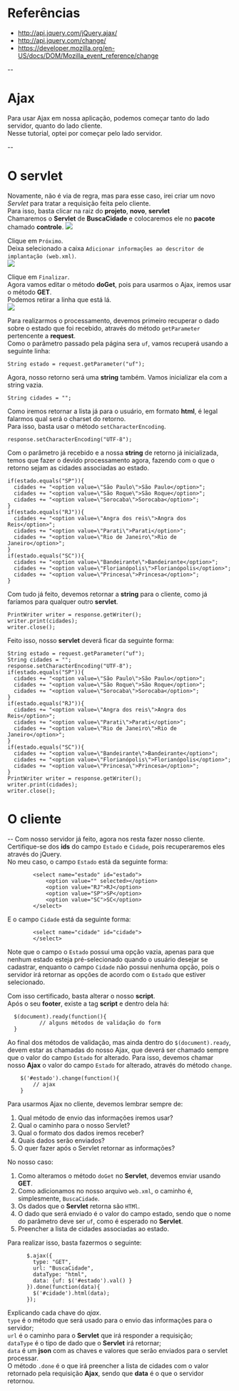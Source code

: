 # Referências

* http://api.jquery.com/jQuery.ajax/
* http://api.jquery.com/change/
* https://developer.mozilla.org/en-US/docs/DOM/Mozilla_event_reference/change

--
# Ajax
Para usar Ajax em nossa aplicação, podemos começar tanto do lado servidor, quanto do lado cliente.  
Nesse tutorial, optei por começar pelo lado servidor.  
  
--
# O servlet
Novamente, não é via de regra, mas para esse caso, irei criar um novo *Servlet* para tratar a requisição feita pelo cliente.  
Para isso, basta clicar na raiz do **projeto**, **novo**, **servlet**  
Chamaremos o **Servlet** de **BuscaCidade** e colocaremos ele no **pacote** chamado **controle**.
[<img src="https://raw.github.com/hugonomura/imagens-tutorial/master/img17.png">](#)  
  
Clique em `Próximo`.  
Deixa selecionado a caixa `Adicionar informações ao descritor de implantação (web.xml)`.  
[<img src="https://raw.github.com/hugonomura/imagens-tutorial/master/img18.png">](#)  
  
Clique em `Finalizar`.  
Agora vamos editar o método **doGet**, pois para usarmos o Ajax, iremos usar o método **GET**.  
Podemos retirar a linha que está lá.  
[<img src="https://raw.github.com/hugonomura/imagens-tutorial/master/img19.png">](#)  
  
Para realizarmos o processamento, devemos primeiro recuperar o dado sobre o estado que foi recebido, através do método `getParameter` pertencente a **request**.  
Como o parâmetro passado pela página sera `uf`, vamos recuperá usando a seguinte linha:  
  
    String estado = request.getParameter("uf");
  
Agora, nosso retorno será uma **string** também. Vamos inicializar ela com a string vazia.  
  
    String cidades = "";
  
Como iremos retornar a lista já para o usuário, em formato **html**, é legal falarmos qual será o charset do retorno.  
Para isso, basta usar o método `setCharacterEncoding`.  
  
    response.setCharacterEncoding("UTF-8");
  
Com o parâmetro já recebido e a nossa **string** de retorno já inicializada, temos que fazer o devido processamento agora, fazendo com o que o retorno sejam as cidades associadas ao estado.  
  
    if(estado.equals("SP")){
      cidades += "<option value=\"São Paulo\">São Paulo</option>";
      cidades += "<option value=\"São Roque\">São Roque</option>";
      cidades += "<option value=\"Sorocaba\">Sorocaba</option>";
    }
    if(estado.equals("RJ")){
      cidades += "<option value=\"Angra dos reis\">Angra dos Reis</option>";
      cidades += "<option value=\"Parati\">Parati</option>";
      cidades += "<option value=\"Rio de Janeiro\">Rio de Janeiro</option>";
    }
    if(estado.equals("SC")){
      cidades += "<option value=\"Bandeirante\">Bandeirante</option>";
      cidades += "<option value=\"Florianópolis\">Florianópolis</option>";
      cidades += "<option value=\"Princesa\">Princesa</option>";
    }
  
Com tudo já feito, devemos retornar a **string** para o cliente, como já faríamos para qualquer outro **servlet**.  
  
    PrintWriter writer = response.getWriter();
    writer.print(cidades);
    writer.close();
  
Feito isso, nosso **servlet** deverá ficar da seguinte forma:  
  
    String estado = request.getParameter("uf");
    String cidades = "";
    response.setCharacterEncoding("UTF-8");
    if(estado.equals("SP")){
      cidades += "<option value=\"São Paulo\">São Paulo</option>";
      cidades += "<option value=\"São Roque\">São Roque</option>";
      cidades += "<option value=\"Sorocaba\">Sorocaba</option>";
    }
    if(estado.equals("RJ")){
      cidades += "<option value=\"Angra dos reis\">Angra dos Reis</option>";
      cidades += "<option value=\"Parati\">Parati</option>";
      cidades += "<option value=\"Rio de Janeiro\">Rio de Janeiro</option>";
    }
    if(estado.equals("SC")){
      cidades += "<option value=\"Bandeirante\">Bandeirante</option>";
      cidades += "<option value=\"Florianópolis\">Florianópolis</option>";
      cidades += "<option value=\"Princesa\">Princesa</option>";
    }
    PrintWriter writer = response.getWriter();
    writer.print(cidades);
    writer.close();
  
# O cliente
--
Com nosso servidor já feito, agora nos resta fazer nosso cliente.  
Certifique-se dos **ids** do campo `Estado` e `Cidade`, pois recuperaremos eles através do jQuery.  
No meu caso, o campo `Estado` está da seguinte forma:  
  
            <select name="estado" id="estado">
                <option value="" selected></option>
                <option value="RJ">RJ</option>
                <option value="SP">SP</option>
                <option value="SC">SC</option>
            </select>
  
E o campo `Cidade` está da seguinte forma:  
  
            <select name="cidade" id="cidade">
            </select>
  
Note que o campo o `Estado` possui uma opção vazia, apenas para que nenhum estado esteja pré-selecionado quando o usuário desejar se cadastrar, enquanto o campo `Cidade` não possui nenhuma opção, pois o servidor irá retornar as opções de acordo com o `Estado` que estiver selecionado.  
  
Com isso certificado, basta alterar o nosso **script**.  
Após o seu **footer**, existe a tag **script** e dentro dela há:  
  
      $(document).ready(function(){
              // alguns métodos de validação do form
      }
  
Ao final dos métodos de validação, mas ainda dentro do `$(document).ready`, devem estar as chamadas do nosso Ajax, que deverá ser chamado sempre que o valor do campo `Estado` for alterado. Para isso, devemos chamar nosso **Ajax** o valor do campo `Estado` for alterado, através do método `change`.  
  
        $('#estado').change(function(){
            // ajax
        }
  
Para usarmos Ajax no cliente, devemos lembrar sempre de:  
  
1. Qual método de envio das informações iremos usar?
2. Qual o caminho para o nosso Servlet?
3. Qual o formato dos dados iremos receber?
4. Quais dados serão enviados?
5. O quer fazer após o Servlet retornar as informações?
  
No nosso caso:  
  
1. Como alteramos o método `doGet` no **Servlet**, devemos enviar usando **GET**.
2. Como adicionamos no nosso arquivo `web.xml`, o caminho é, simplesmente, `BuscaCidade`.
3. Os dados que o **Servlet** retorna são `HTMl`.
4. O dado que será enviado é o valor do campo estado, sendo que o nome do parâmetro deve ser `uf`, como é esperado no **Servlet**.
5. Preencher a lista de cidades associadas ao estado.
  
Para realizar isso, basta fazermos o seguinte:  
  
          $.ajax({
            type: "GET",
            url: "BuscaCidade",
            dataType: "html",
            data: {uf: $('#estado').val() }
          }).done(function(data){
            $('#cidade').html(data);
          });
  
Explicando cada chave do *ajax*.  
`type` é o método que será usado para o envio das informações para o servidor;  
`url` é o caminho para o **Servlet** que irá responder a requisição;  
`dataType` é o tipo de dado que o **Servlet** irá retornar;  
`data` é um **json** com as chaves e valores que serão enviados para o servlet processar.  
O método `.done` é o que irá preencher a lista de cidades com o valor retornado pela requisição **Ajax**, sendo que **data** é o que o servidor retornou.  

